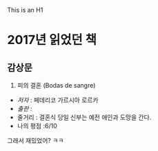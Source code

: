 This is an H1

# **2017년 읽었던 책** 
## 감상문

1. 피의 결혼 (Bodas de sangre)

- *저자* : 페데리코 가르시아 로르카
- *출판* : 
- 줄거리 : 결혼식 당일 신부는 예전 애인과 도망을 간다. 
- 나의 평점 :6/10 

그래서 재밌었어? ㅋㅋ
